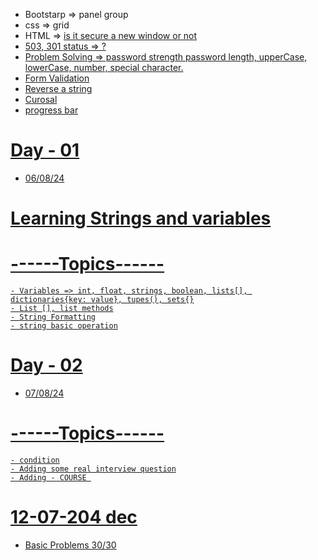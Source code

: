 - Bootstarp => panel group
- css => grid
- HTML => <a href="link" target="_blank"> is it secure a new window or not
- 503, 301 status => ?
- Problem Solving => password strength password length, upperCase, lowerCase, number, special character. 
- Form Validation 
- Reverse a string
- Curosal
- progress bar

# Day - 01
- 06/08/24

# Learning Strings and variables

# ------Topics------
    - Variables => int, float, strings, boolean, lists[], dictionaries{key: value}, tupes(), sets{}
    - List [], list methods
    - String Formatting
    - string basic operation

# Day - 02

- 07/08/24

# ------Topics------
    - condition
    - Adding some real interview question
    - Adding - COURSE 

# 12-07-204 dec
 - Basic Problems 30/30
